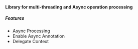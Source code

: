#### Library for multi-threading and Async operation processing


##### Features
 - Async Processing
 - Enable Async Annotation
 - Delegate Context